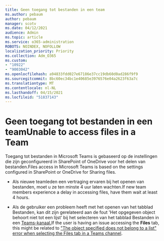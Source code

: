 ```yaml
---
title: Geen toegang tot bestanden in een team
ms.author: pebaum
author: pebaum
manager: scotv
ms.date: 04/12/2021
audience: Admin
ms.topic: article
ms.service: o365-administration
ROBOTS: NOINDEX, NOFOLLOW
localization_priority: Priority
ms.collection: Adm_O365
ms.custom:
- "10922"
- "9003042"
ms.openlocfilehash: a94833fdd027e67186e37cc19db60d0ad286f9f9
ms.sourcegitcommit: 8bc60ec34bc1e40685e3976576e04a2623f63a7c
ms.translationtype: MT
ms.contentlocale: nl-NL
ms.lasthandoff: 04/15/2021
ms.locfileid: "51837143"
---
```

# <a name="unable-to-access-files-in-a-team"></a><span data-ttu-id="fe302-102">Geen toegang tot bestanden in een team</span><span class="sxs-lookup"><span data-stu-id="fe302-102">Unable to access files in a Team</span></span>

<span data-ttu-id="fe302-103">Toegang tot bestanden in Microsoft Teams is gebaseerd op de instellingen die zijn geconfigureerd in SharePoint of OneDrive voor het delen van bestanden.</span><span class="sxs-lookup"><span data-stu-id="fe302-103">Files access in Microsoft Teams is based on the settings configured in SharePoint or OneDrive for Sharing files.</span></span>

- <span data-ttu-id="fe302-104">Als nieuwe teamleden een vertraging ervaren bij het openen van bestanden, moet u ze ten minste 4 uur laten wachten.</span><span class="sxs-lookup"><span data-stu-id="fe302-104">If new team members experience a delay in accessing files, have them wait at least 4 hours.</span></span>

- <span data-ttu-id="fe302-105">Als de gebruiker een probleem  heeft met het openen van het tabblad Bestanden, kan dit zijn gerelateerd aan de fout 'Het opgegeven object behoort niet tot een lijst' bij het selecteren van het tabblad Bestanden in een [Teams-kanaal.](https://docs.microsoft.com/microsoftteams/troubleshoot/files/object-specified-not-belong-to-list)</span><span class="sxs-lookup"><span data-stu-id="fe302-105">If the user is having an issue accessing the **Files** tab, this might be related to ["The object specified does not belong to a list" error when selecting the Files tab in a Teams channel](https://docs.microsoft.com/microsoftteams/troubleshoot/files/object-specified-not-belong-to-list).</span></span>
